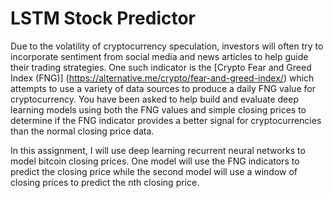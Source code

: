 # LSTM Stock Predictor

Due to the volatility of cryptocurrency speculation, investors will often try to incorporate sentiment from social media and news articles to help guide 
their trading strategies. One such indicator is the [Crypto Fear and Greed Index (FNG)] (https://alternative.me/crypto/fear-and-greed-index/)
which attempts to use a variety of data sources to produce a daily FNG value for cryptocurrency. 
You have been asked to help build and evaluate deep learning models using both the FNG values and simple closing prices to determine if the FNG indicator 
provides a better signal for cryptocurrencies than the normal closing price data.

In this assignment, I will use deep learning recurrent neural networks to model bitcoin closing prices. One model will use the FNG indicators to predict 
the closing price while the second model will use a window of closing prices to predict the nth closing price.

